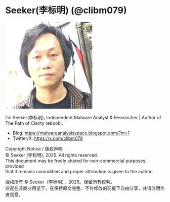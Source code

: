 # Seeker(李标明) (@clibm079)

![Profile Photo](https://github.com/seeker-lee/ThePathofClarity/blob/main/clibm079.jpg)

I’m Seeker(李标明), Independent Malware Analyst & Researcher | Author of The Path of Clarity (ebook).

- Blog: https://malwareanalysisspace.blogspot.com/?m=1
- Twitter/X: https://x.com/clibm079


Copyright Notice / 版权声明  
© Seeker (李标明), 2025. All rights reserved.  
This document may be freely shared for non-commercial purposes, provided  
that it remains unmodified and proper attribution is given to the author. 

版权所有 © Seeker（李标明），2025。保留所有权利。  
欢迎在非商业用途下，在保持原文完整、不作修改的前提下自由分享，并请注明作者信息。
